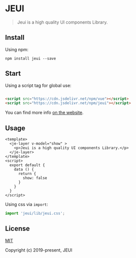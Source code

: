 # JEUI

> Jeui is a high quality UI components Library.

## Install

Using npm:
```
npm install jeui --save
```

## Start

Using a script tag for global use:
```html

<script src="https://cdn.jsdelivr.net/npm/vue"></script>
<script src="https://cdn.jsdelivr.net/npm/jeui"></script>

```
You can find more info [on the website](https://www.jemui.com/).

## Usage

```vue
<template>
  <je-layer v-model="show" >
    <p>Jeui is a high quality UI components Library.</p>
  </je-layer>
</template>
<script>
  export default {
    data () {
      return {
        show: false
      }
    }
  }
</script>
```

Using css via `import`:

```js
import 'jeui/lib/jeui.css';
```

## License
[MIT](http://opensource.org/licenses/MIT)

Copyright (c) 2019-present, JEUI
